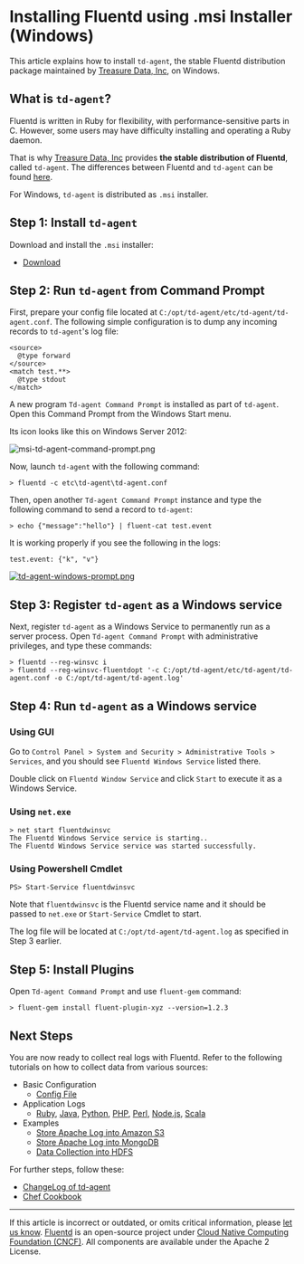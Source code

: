 # Installing Fluentd using .msi Installer (Windows)

This article explains how to install `td-agent`, the stable Fluentd
distribution package maintained by [Treasure Data, Inc](http://www.treasuredata.com/), on Windows.


## What is `td-agent`?

Fluentd is written in Ruby for flexibility, with performance-sensitive parts in
C. However, some users may have difficulty installing and operating a Ruby
daemon.

That is why [Treasure Data, Inc](http://www.treasuredata.com/) provides **the
stable distribution of Fluentd**, called `td-agent`. The differences between
Fluentd and `td-agent` can be found [here](https://www.fluentd.org/faqs).

For Windows, `td-agent` is distributed as `.msi` installer.


## Step 1: Install `td-agent`

Download and install the `.msi` installer:

-   [Download](https://td-agent-package-browser.herokuapp.com/3/windows)


## Step 2: Run `td-agent` from Command Prompt

First, prepare your config file located at
`C:/opt/td-agent/etc/td-agent/td-agent.conf`. The following simple configuration
is to dump any incoming records to `td-agent`'s log file:

```
<source>
  @type forward
</source>
<match test.**>
  @type stdout
</match>
```

A new program `Td-agent Command Prompt` is installed as part of `td-agent`.
Open this Command Prompt from the Windows Start menu.

Its icon looks like this on Windows Server 2012:

![msi-td-agent-command-prompt.png](/images/msi-td-agent-command-prompt.png)

Now, launch `td-agent` with the following command:

```
> fluentd -c etc\td-agent\td-agent.conf
```

Then, open another `Td-agent Command Prompt` instance and type the following
command to send a record to `td-agent`:

```
> echo {"message":"hello"} | fluent-cat test.event
```

It is working properly if you see the following in the logs:

```
test.event: {"k", "v"}
```

[![td-agent-windows-prompt.png](/images/td-agent-windows-prompt.png)](/images/td-agent-windows-prompt.png)


## Step 3: Register `td-agent` as a Windows service

Next, register `td-agent` as a Windows Service to permanently run as a server
process. Open `Td-agent Command Prompt` with administrative privileges, and type
these commands:

```
> fluentd --reg-winsvc i
> fluentd --reg-winsvc-fluentdopt '-c C:/opt/td-agent/etc/td-agent/td-agent.conf -o C:/opt/td-agent/td-agent.log'
```


## Step 4: Run `td-agent` as a Windows service

### Using GUI

Go to
`Control Panel > System and Security > Administrative Tools > Services`,
and you should see `Fluentd Windows Service` listed there.

Double click on `Fluentd Window Service` and click `Start` to execute it as a
Windows Service.


### Using `net.exe`

```
> net start fluentdwinsvc
The Fluentd Windows Service service is starting..
The Fluentd Windows Service service was started successfully.
```

### Using Powershell Cmdlet

```
PS> Start-Service fluentdwinsvc
```

Note that `fluentdwinsvc` is the Fluentd service name and it should be passed to
`net.exe` or `Start-Service` Cmdlet to start.

The log file will be located at `C:/opt/td-agent/td-agent.log` as specified in
Step 3 earlier.


## Step 5: Install Plugins

Open `Td-agent Command Prompt` and use `fluent-gem` command:

```
> fluent-gem install fluent-plugin-xyz --version=1.2.3
```


## Next Steps

You are now ready to collect real logs with Fluentd. Refer to the following
tutorials on how to collect data from various sources:

-   Basic Configuration
    -   [Config File](/configuration/config-file.md)
-   Application Logs
    -   [Ruby](/language/ruby.md), [Java](/language/java.md), [Python](/language/python.md), [PHP](/language/php.md),
        [Perl](/language/perl.md), [Node.js](/language/nodejs.md), [Scala](/language/scala.md)
-   Examples
    -   [Store Apache Log into Amazon S3](/guides/apache-to-s3.md)
    -   [Store Apache Log into MongoDB](/guides/apache-to-mongodb.md)
    -   [Data Collection into HDFS](/guides/http-to-hdfs.md)

For further steps, follow these:

-   [ChangeLog of td-agent](http://docs.treasuredata.com/articles/td-agent-changelog)
-   [Chef Cookbook](https://github.com/treasure-data/chef-td-agent/)


------------------------------------------------------------------------

If this article is incorrect or outdated, or omits critical information, please
[let us know](https://github.com/fluent/fluentd-docs-gitbook/issues?state=open).
[Fluentd](http://www.fluentd.org/) is an open-source project under [Cloud Native
Computing Foundation (CNCF)](https://cncf.io/). All components are available
under the Apache 2 License.
